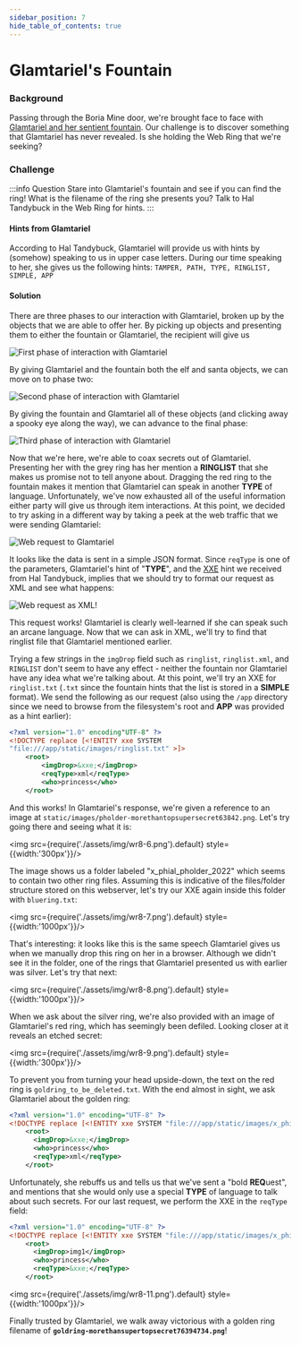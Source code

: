 ```yaml
---
sidebar_position: 7
hide_table_of_contents: true
---
```

# Glamtariel's Fountain

### Background

Passing through the Boria Mine door, we're brought face to face with [Glamtariel and her sentient fountain](https://glamtarielsfountain.com). Our challenge is to discover something that Glamtariel has never revealed. Is she holding the Web Ring that we're seeking?


### Challenge

:::info Question
Stare into Glamtariel's fountain and see if you can find the ring! What is the filename of the ring she presents you? Talk to Hal Tandybuck in the Web Ring for hints.
:::

#### Hints from Glamtariel

According to Hal Tandybuck, Glamtariel will provide us with  hints by (somehow) speaking to us in upper case letters. During our time speaking to her, she gives us the following hints: ```TAMPER, PATH, TYPE, RINGLIST, SIMPLE, APP```


#### Solution

There are three phases to our interaction with Glamtariel, broken up by the objects that we are able to offer her. By picking up objects and presenting them to either the fountain or Glamtariel, the recipient will give us

![First phase of interaction with Glamtariel](./assets/img/wr8-1.png)

By giving Glamtariel and the fountain both the elf and santa objects, we can move on to phase two:

![Second phase of interaction with Glamtariel](./assets/img/wr8-2.png)

By giving the fountain and Glamtariel all of these objects (and clicking away a spooky eye along the way), we can advance to the final phase:

![Third phase of interaction with Glamtariel](./assets/img/wr8-3.png)

Now that we're here, we're able to coax secrets out of Glamtariel. Presenting her with the grey ring has her mention a **RINGLIST** that she makes us promise not to tell anyone about. Dragging the red ring to the fountain makes it mention that Glamtariel can speak in another **TYPE** of language. Unfortunately, we've now exhausted all of the useful information either party will give us through item interactions. At this point, we decided to try asking in a different way by taking a peek at the web traffic that we were sending Glamtariel:

![Web request to Glamtariel](./assets/img/wr8-4.png)

It looks like the data is sent in a simple JSON format. Since ```reqType``` is one of the parameters, Glamtariel's hint of "**TYPE**", and the [XXE](https://owasp.org/www-community/vulnerabilities/XML_External_Entity_(XXE)_Processing) hint we received from Hal Tandybuck, implies that we should try to format our request as XML and see what happens:

![Web request as XML!](./assets/img/wr8-5.png)

This request works! Glamtariel is clearly well-learned if she can speak such an arcane language. Now that we can ask in XML, we'll try to find that ringlist file that Glamtariel mentioned earlier.

Trying a few strings in the ```imgDrop``` field such as ```ringlist```, ```ringlist.xml```, and ```RINGLIST``` don't seem to have any effect - neither the fountain nor Glamtariel have any idea what we're talking about. At this point, we'll try an XXE for ```ringlist.txt``` (```.txt``` since the fountain hints that the list is stored in a **SIMPLE** format). We send the following as our request (also using the ```/app``` directory since we need to browse from the filesystem's root and **APP** was provided as a hint earlier):

```xml
<?xml version="1.0" encoding"UTF-8" ?>
<!DOCTYPE replace [<!ENTITY xxe SYSTEM
"file:///app/static/images/ringlist.txt" >]>
    <root>
        <imgDrop>&xxe;</imgDrop>
        <reqType>xml</reqType>
        <who>princess</who>
    </root>
```

And this works! In Glamtariel's response, we're given a reference to an image at ```static/images/pholder-morethantopsupersecret63842.png```. Let's try going there and seeing what it is:

<img src={require('./assets/img/wr8-6.png').default} style={{width:'300px'}}/>

The image shows us a folder labeled "x_phial_pholder_2022" which seems to contain two other ring files. Assuming this is indicative of the files/folder structure stored on this webserver, let's try our XXE again inside this folder with ```bluering.txt```:

<img src={require('./assets/img/wr8-7.png').default} style={{width:'1000px'}}/>

That's interesting: it looks like this is the same speech Glamtariel gives us when we manually drop this ring on her in a browser. Although we didn't see it in the folder, one of the rings that Glamtariel presented us with earlier was silver. Let's try that next:

<img src={require('./assets/img/wr8-8.png').default} style={{width:'1000px'}}/>

When we ask about the silver ring, we're also provided with an image of Glamtariel's red ring, which has seemingly been defiled. Looking closer at it reveals an etched secret:

<img src={require('./assets/img/wr8-9.png').default} style={{width:'300px'}}/>

To prevent you from turning your head upside-down, the text on the red ring is ```goldring_to_be_deleted.txt```. With the end almost in sight, we ask Glamtariel about the golden ring:

```xml
<?xml version="1.0" encoding="UTF-8" ?>
<!DOCTYPE replace [<!ENTITY xxe SYSTEM "file:///app/static/images/x_phial_pholder_2022/goldring_to_be_deleted.txt" >]>
    <root>
      <imgDrop>&xxe;</imgDrop>
      <who>princess</who>
      <reqType>xml</reqType>
    </root>
```

Unfortunately, she rebuffs us and tells us that we've sent a "bold **REQ**uest", and mentions that she would only use a special **TYPE** of language to talk about such secrets. For our last request, we perform the XXE in the ```reqType``` field:

```xml
<?xml version="1.0" encoding="UTF-8" ?>
<!DOCTYPE replace [<!ENTITY xxe SYSTEM "file:///app/static/images/x_phial_pholder_2022/goldring_to_be_deleted.txt" >]>
    <root>
      <imgDrop>img1</imgDrop>
      <who>princess</who>
      <reqType>&xxe;</reqType>
    </root>
```


<img src={require('./assets/img/wr8-11.png').default} style={{width:'1000px'}}/>


Finally trusted by Glamtariel, we walk away victorious with a golden ring filename of **```goldring-morethansupertopsecret76394734.png```**!
